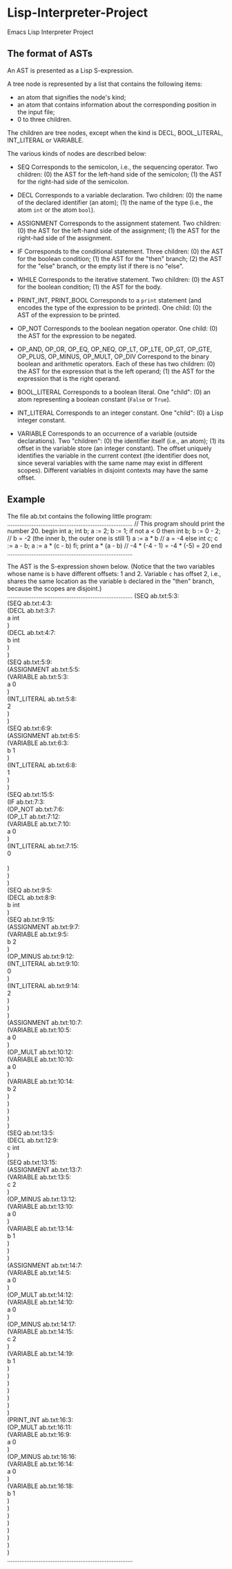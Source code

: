 # Lisp-Interpreter-Project
Emacs Lisp Interpreter Project

The format of ASTs
------------------------

An AST is presented as a Lisp S-expression.

A tree node is represented by a list that contains the following items:
  - an atom that signifies the node's kind;
  - an atom that contains information about the corresponding position in
    the input file;
  - 0 to three children.

The children are tree nodes, except when the kind is DECL, BOOL_LITERAL,
INT_LITERAL or VARIABLE.

The various kinds of nodes are described below:

  - SEQ
       Corresponds to the semicolon, i.e., the sequencing operator.
       Two children:
         (0) the AST for the left-hand side of the semicolon;
         (1) the AST for the right-had side of the semicolon.

  - DECL
       Corresponds to a variable declaration.
       Two children:
         (0) the name of the declared identifier (an atom);
         (1) the name of the type (i.e., the atom `int` or the atom `bool`).

  - ASSIGNMENT
       Corresponds to the assignment statement.
       Two children:
         (0) the AST for the left-hand side of the assignment;
         (1) the AST for the right-had side of the assignment.

  - IF
       Corresponds to the conditional statement.
       Three children:
         (0) the AST for the boolean condition;
         (1) the AST for the "then" branch;
         (2) the AST for the "else" branch, or the empty list if there is no
             "else".

  - WHILE
       Corresponds to the iterative statement.
       Two children:
         (0) the AST for the boolean condition;
         (1) the AST for the body.

  - PRINT_INT, PRINT_BOOL
       Corresponds to a `print` statement (and encodes the type of the
       expression to be printed).
       One child:
         (0) the AST of the expression to be printed.

  - OP_NOT
       Corresponds to the boolean negation operator.
       One child:
         (0) the AST for the expression to be negated.

  - OP_AND, OP_OR, OP_EQ, OP_NEQ, OP_LT, OP_LTE, OP_GT, OP_GTE, OP_PLUS, OP_MINUS, OP_MULT, OP_DIV
       Correspond to the binary boolean and arithmetic operators.
       Each of these has two children:
         (0) the AST for the expression that is the left operand;
         (1) the AST for the expression that is the right operand.

  - BOOL_LITERAL
       Corresponds to a boolean literal.
       One "child":
         (0) an atom representing a boolean constant (`False` or `True`).

  - INT_LITERAL
       Corresponds to an integer constant.
       One "child":
         (0) a Lisp integer constant.

  - VARIABLE
       Corresponds to an occurrence of a variable (outside declarations).
       Two "children":
         (0) the identifier itself (i.e., an atom);
         (1) its offset in the variable store (an integer constant).
       The offset uniquely identifies the variable in the current context (the
       identifier does not, since several variables with the same name may exist
       in different scopes). Different variables in disjoint contexts may have
       the same offset.


Example
-------

The file ab.txt contains the following little program:
........................................................................
// This program should print the number 20.
begin
  int a;
  int b;
  a := 2;
  b := 1;
  if not a <  0 then
    int b;
    b := 0 - 2;     // b = -2    (the inner b, the outer one is still 1)
    a := a * b      // a = -4
  else
    int c;
    c := a - b;
    a := a * (c - b)
  fi;
  print a * (a - b)    // -4 * (-4 - 1)  =  -4 * (-5)  =  20
end
........................................................................

The AST is the S-expression shown below.  (Notice that the
two variables whose name is `b` have different offsets: 1 and
2. Variable `c` has offset 2, i.e., shares the same location as the
variable `b` declared in the "then" branch, because the scopes are
disjoint.)
........................................................................
(SEQ ab.txt:5:3:<br>
  (SEQ ab.txt:4:3:<br>
    (DECL ab.txt:3:7:<br>
      a  int<br>
    )<br>
    (DECL ab.txt:4:7:<br>
      b  int<br>
    )<br>
  )<br>
  (SEQ ab.txt:5:9:<br>
    (ASSIGNMENT ab.txt:5:5:<br>
      (VARIABLE ab.txt:5:3:<br>
        a  0<br>
      )<br>
      (INT_LITERAL ab.txt:5:8:<br>
        2<br>
      )<br>
    )<br>
    (SEQ ab.txt:6:9:<br>
      (ASSIGNMENT ab.txt:6:5:<br>
        (VARIABLE ab.txt:6:3:<br>
          b  1<br>
        )<br>
        (INT_LITERAL ab.txt:6:8:<br>
          1<br>
        )<br>
      )<br>
      (SEQ ab.txt:15:5:<br>
        (IF ab.txt:7:3:<br>
          (OP_NOT ab.txt:7:6:<br>
            (OP_LT ab.txt:7:12:<br>
              (VARIABLE ab.txt:7:10:<br>
                a  0<br>
              )<br>
              (INT_LITERAL ab.txt:7:15:<br>
                0<br><br>
              )<br>
            )<br>
          )<br>
          (SEQ ab.txt:9:5:<br>
            (DECL ab.txt:8:9:<br>
              b  int<br>
            )<br>
            (SEQ ab.txt:9:15:<br>
              (ASSIGNMENT ab.txt:9:7:<br>
                (VARIABLE ab.txt:9:5:<br>
                  b  2<br>
                )<br>
                (OP_MINUS ab.txt:9:12:<br>
                  (INT_LITERAL ab.txt:9:10:<br>
                    0<br>
                  )<br>
                  (INT_LITERAL ab.txt:9:14:<br>
                    2<br>
                  )<br>
                )<br>
              )<br>
              (ASSIGNMENT ab.txt:10:7:<br>
                (VARIABLE ab.txt:10:5:<br>
                  a  0<br>
                )<br>
                (OP_MULT ab.txt:10:12:<br>
                  (VARIABLE ab.txt:10:10:<br>
                    a  0<br>
                  )<br>
                  (VARIABLE ab.txt:10:14:<br>
                    b  2<br>
                  )<br>
                )<br>
              )<br>
            )<br>
          )<br>
          (SEQ ab.txt:13:5:<br>
            (DECL ab.txt:12:9:<br>
              c  int<br>
            )<br>
            (SEQ ab.txt:13:15:<br>
              (ASSIGNMENT ab.txt:13:7:<br>
                (VARIABLE ab.txt:13:5:<br>
                  c  2<br>
                )<br>
                (OP_MINUS ab.txt:13:12:<br>
                  (VARIABLE ab.txt:13:10:<br>
                    a  0<br>
                  )<br>
                  (VARIABLE ab.txt:13:14:<br>
                    b  1<br>
                  )<br>
                )<br>
              )<br>
              (ASSIGNMENT ab.txt:14:7:<br>
                (VARIABLE ab.txt:14:5:<br>
                  a  0<br>
                )<br>
                (OP_MULT ab.txt:14:12:<br>
                  (VARIABLE ab.txt:14:10:<br>
                    a  0<br>
                  )<br>
                  (OP_MINUS ab.txt:14:17:<br>
                    (VARIABLE ab.txt:14:15:<br>
                      c  2<br>
                    )<br>
                    (VARIABLE ab.txt:14:19:<br>
                      b  1<br>
                    )<br>
                  )<br>
                )<br>
              )<br>
            )<br>
          )<br>
        )<br>
        (PRINT_INT ab.txt:16:3:<br>
          (OP_MULT ab.txt:16:11:<br>
            (VARIABLE ab.txt:16:9:<br>
              a  0<br>
            )<br>
            (OP_MINUS ab.txt:16:16:<br>
              (VARIABLE ab.txt:16:14:<br>
                a  0<br>
              )<br>
              (VARIABLE ab.txt:16:18:<br>
                b  1<br>
              )<br>
            )<br>
          )<br>
        )<br>
      )<br>
    )<br>
  )<br>
)<br>
........................................................................

